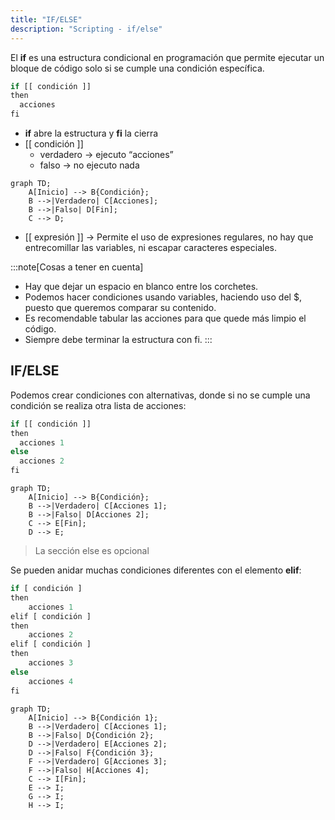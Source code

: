 ```yaml
---
title: "IF/ELSE"
description: "Scripting - if/else"
---
```


El **if** es una estructura condicional en programación que permite ejecutar un bloque de código solo si se cumple una condición específica.

```js
if [[ condición ]]
then
  acciones
fi
```

- **if** abre la estructura y **fi** la cierra
- [[ condición ]] 
  - verdadero → ejecuto “acciones” 
  - falso → no ejecuto nada
```mermaid
graph TD;
    A[Inicio] --> B{Condición};
    B -->|Verdadero| C[Acciones];
    B -->|Falso| D[Fin];
    C --> D;
```

- [[ expresión ]] → Permite el uso de expresiones regulares, no hay que entrecomillar las variables, ni escapar caracteres especiales.


:::note[Cosas a tener en cuenta]
- Hay que dejar un espacio en blanco entre los corchetes.
- Podemos hacer condiciones usando variables, haciendo uso del $, puesto que queremos comparar su contenido.
- Es recomendable tabular las acciones para que quede más limpio el código.
- Siempre debe terminar la estructura con fi.
:::

## IF/ELSE
Podemos crear condiciones con alternativas, donde si no se cumple una condición se realiza otra lista de acciones:

```js
if [[ condición ]]
then
  acciones 1
else
  acciones 2
fi
```

```mermaid
graph TD;
    A[Inicio] --> B{Condición};
    B -->|Verdadero| C[Acciones 1];
    B -->|Falso| D[Acciones 2];
    C --> E[Fin];
    D --> E;
```

> La sección else es opcional


Se pueden anidar muchas condiciones diferentes con el elemento **elif**:

```js
if [ condición ]
then
    acciones 1
elif [ condición ]
then
    acciones 2
elif [ condición ]
then
    acciones 3
else
    acciones 4
fi
```

```mermaid
graph TD;
    A[Inicio] --> B{Condición 1};
    B -->|Verdadero| C[Acciones 1];
    B -->|Falso| D{Condición 2};
    D -->|Verdadero| E[Acciones 2];
    D -->|Falso| F{Condición 3};
    F -->|Verdadero| G[Acciones 3];
    F -->|Falso| H[Acciones 4];
    C --> I[Fin];
    E --> I;
    G --> I;
    H --> I;
```
